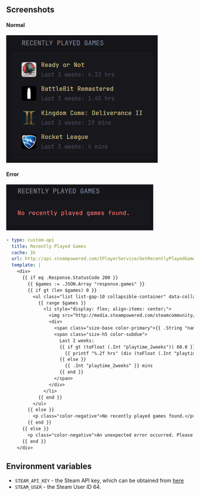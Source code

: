 ## Screenshots
#### Normal
![Preview widget](./preview.png)

#### Error
![Error Preview widget](./preview-error.png)

```yaml
- type: custom-api
  title: Recently Played Games
  cache: 1h
  url: http://api.steampowered.com/IPlayerService/GetRecentlyPlayedGames/v0001/?key=${STEAM_API_KEY}&steamid=${STEAM_USER}&format=json
  template: |
    <div>
      {{ if eq .Response.StatusCode 200 }}
        {{ $games := .JSON.Array "response.games" }}
        {{ if gt (len $games) 0 }}
          <ul class="list list-gap-10 collapsible-container" data-collapse-after="5">
            {{ range $games }}
              <li style="display: flex; align-items: center;">
                <img src="http://media.steampowered.com/steamcommunity/public/images/apps/{{ .Int "appid" }}/{{ .String "img_icon_url" }}.jpg" alt="{{ .String "name" }}" style="width: 32px; border-radius: var(--border-radius); margin-right: 10px;">
                <div>
                  <span class="size-base color-primary">{{ .String "name" }}</span><br>
                  <span class="size-h5 color-subdue">
                    Last 2 weeks: 
                    {{ if gt (toFloat (.Int "playtime_2weeks")) 60.0 }}
                      {{ printf "%.2f hrs" (div (toFloat (.Int "playtime_2weeks")) 60.0) }}
                    {{ else }}
                      {{ .Int "playtime_2weeks" }} mins
                    {{ end }}
                  </span>
                </div>
              </li>
            {{ end }}
          </ul>
        {{ else }}
          <p class="color-negative">No recently played games found.</p>
        {{ end }}
      {{ else }}
        <p class="color-negative">An unexpected error occurred. Please try again later.</p>
      {{ end }}
    </div> 
```

## Environment variables

- `STEAM_API_KEY` - the Steam API key, which can be obtained from [here](https://steamcommunity.com/dev/apikey)
- `STEAM_USER` - the Steam User ID 64.
